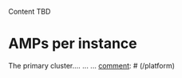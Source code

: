 Content TBD

[comment]: # (platform="aws,azure")
# AMPs per instance
The primary cluster....
...
...
[comment]: # (/platform)